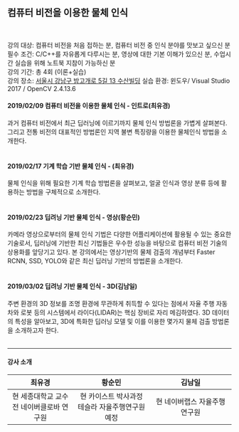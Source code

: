 
## 컴퓨터 비전을 이용한 물체 인식
<br>

강의 대상: 컴퓨터 비전을 처음 접하는 분, 컴퓨터 비전 중 인식 분야를 맛보고 싶으신 분<br>
필수 조건: C/C++를 자유롭게 다루시는 분, 영상에 대한 기본 이해가 있으신 분, 수업시간 실습을 위해 노트북 지참이 가능하신 분<br>
강의 기간: 총 4회 (이론+실습)<br>
강의 장소: [서울시 강남구 밤고개로 5길 13 수산빌딩](https://map.naver.com/?searchCoord=2b4e08082d3410ebdbadc7d91dc0580e7850f54827909e33fded1817e72d7ae8&query=7IiY7IKw7JWE7J207JWk7Yuw&tab=1&lng=d36d67639acfc2343d36f943e51763a4&mapMode=0&mpx=6e03d2ee29bba7fe1ede13eb1be1ba716ae1b4e33181d46b97536f6f3cef4df0b8095c2b4a5a2784fde680bfbfd7d76d7b55f872dd355959d0a7ff38dc04d59a&lat=fb10a6a5b0f1de1407a67903c55909d1&dlevel=12&enc=b64&menu=location)
실습 환경: 윈도우/ Visual Studio 2017 / OpenCV 2.4.13.6<br>

#### 2019/02/09 컴퓨터 비전을 이용한 물체 인식 - 인트로(최유경)

과거 컴퓨터 비전에서 최근 딥러닝에 이르기까지 물체 인식 방법론을 가볍게 살펴본다. 그리고 전통 비전의 대표적인 방법론인 지역 불변 특징량을 이용한  물체인식 방법을 소개한다.
<br><br>
#### 2019/02/17 기계 학습 기반 물체 인식 - (최유경)

물체 인식을 위해 필요한 기계 학습 방법론을 살펴보고, 얼굴 인식과 영상 분류 등에 활용하는 방법을 구체적으로 소개한다.
<br><br>
#### 2019/02/23 딥려닝 기반 물체 인식 - 영상(황순민)

카메라 영상으로부터의 물체 인식 기법은 다양한 어플리케이션에 활용될 수 있는 중요한 기술로서, 딥러닝에 기반한 최신 기법들은 우수한 성능을 바탕으로 컴퓨터 비전 기술의 상용화를 앞당기고 있다. 본 강의에서는 영상기반의 물체 검출의 개념부터 Faster RCNN, SSD, YOLO와 같은 최신 딥러닝 기반의 방법론을 소개한다.
<br><br>
#### 2019/03/02 딥려닝 기반 물체 인식 - 3D(김남일)

주변 환경의 3D 정보를 조명 환경에 무관하게 취득할 수 있다는 점에서 자율 주행 자동차와 로봇 등의 시스템에서 라이다(LIDAR)는 핵심 장비로 자리 메김하였다. 3D 데이터의 특성을 알아보고, 3D에 특화한 딥러닝 모델 및 이를 이용한 몇가지 물체 검출 방법론을 소개하고자 한다.
<br><br>
**********
#### 강사 소개
| 최유경 | 황순민 | 김남일 |
|:--------:|:--------:|:--------:|
| 현 세종대학교 교수<br>전 네이버클로바 연구원 | 현 카이스트 박사과정<br>테슬라 자율주행연구원 예정 | 현 네이버랩스 자율주행연구원 |
